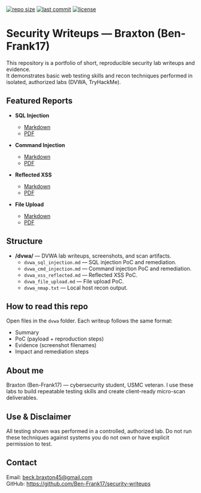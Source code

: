 [![repo size](https://img.shields.io/github/repo-size/Ben-Frank17/security-writeups)](https://github.com/Ben-Frank17/security-writeups)
[![last commit](https://img.shields.io/github/last-commit/Ben-Frank17/security-writeups)](https://github.com/Ben-Frank17/security-writeups/commits/main)
[![license](https://img.shields.io/github/license/Ben-Frank17/security-writeups)](https://github.com/Ben-Frank17/security-writeups/blob/main/LICENSE)



# Security Writeups — Braxton (Ben-Frank17)

This repository is a portfolio of short, reproducible security lab writeups and evidence.  
It demonstrates basic web testing skills and recon techniques performed in isolated, authorized labs (DVWA, TryHackMe).

## Featured Reports
- **SQL Injection**
  - [Markdown](dvwa/dvwa_sql_injection.md)
  - [PDF](dvwa/dvwa_sql_injection.pdf)

- **Command Injection**
  - [Markdown](dvwa/dvwa_cmd_injection.md)
  - [PDF](dvwa/dvwa_cmd_injection.pdf)

- **Reflected XSS**
  - [Markdown](dvwa/dvwa_xss_reflected.md)
  - [PDF](dvwa/dvwa_xss_reflected.pdf)

- **File Upload**
  - [Markdown](dvwa/dvwa_file_upload.md)
  - [PDF](dvwa/dvwa_file_upload.pdf)

## Structure
- **/dvwa/** — DVWA lab writeups, screenshots, and scan artifacts.  
  - `dvwa_sql_injection.md` — SQL injection PoC and remediation.  
  - `dvwa_cmd_injection.md` — Command injection PoC and remediation.  
  - `dvwa_xss_reflected.md` — Reflected XSS PoC.  
  - `dvwa_file_upload.md` — File upload PoC.  
  - `dvwa_nmap.txt` — Local host recon output.

## How to read this repo
Open files in the `dvwa` folder. Each writeup follows the same format:
- Summary  
- PoC (payload + reproduction steps)  
- Evidence (screenshot filenames)  
- Impact and remediation steps

## About me
Braxton (Ben-Frank17) — cybersecurity student, USMC veteran. I use these labs to build repeatable testing skills and create client-ready micro-scan deliverables.

## Use & Disclaimer
All testing shown was performed in a controlled, authorized lab. Do not run these techniques against systems you do not own or have explicit permission to test.

## Contact
Email: beck.braxton45@gmail.com  
GitHub: https://github.com/Ben-Frank17/security-writeups
